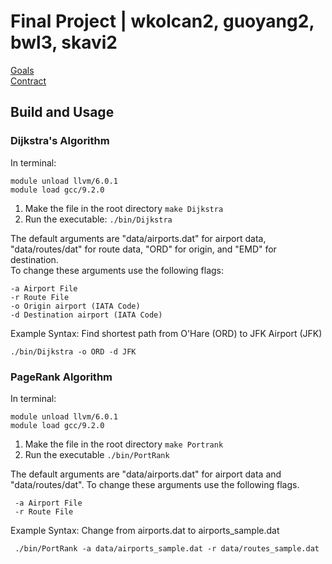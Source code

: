 # Final Project | wkolcan2, guoyang2, bwl3, skavi2

[Goals](docs/GOALS.pdf)  
[Contract](docs/CONTRACT_skavi2.pdf)

## Build and Usage

### Dijkstra's Algorithm
 In terminal: 
 
    module unload llvm/6.0.1 
    module load gcc/9.2.0 
 
 1. Make the file in the root directory `make Dijkstra`
 2. Run the executable: `./bin/Dijkstra`

The default arguments are "data/airports.dat" for airport data, "data/routes/dat" for route data, "ORD" for origin, and "EMD" for destination.  
To change these arguments use the following flags:

    -a Airport File  
    -r Route File  
    -o Origin airport (IATA Code)  
    -d Destination airport (IATA Code)  
 
 Example Syntax: Find shortest path from O'Hare (ORD) to JFK Airport (JFK)
 
    ./bin/Dijkstra -o ORD -d JFK
 
 
 
### PageRank Algorithm
 In terminal:
 
    module unload llvm/6.0.1
    module load gcc/9.2.0
 
  1. Make the file in the root directory `make Portrank`
  2. Run the executable `./bin/PortRank`
  
  The default arguments are "data/airports.dat" for airport data and "data/routes/dat".
  To change these arguments use the following flags.
  
     -a Airport File
     -r Route File
     
  Example Syntax: Change from airports.dat to airports_sample.dat
  
     ./bin/PortRank -a data/airports_sample.dat -r data/routes_sample.dat
